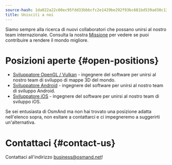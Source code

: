 ```yaml
---
source-hash: 1da022a22c60ec95fdd33bbbcfc2e1429be292f93bc681bd539ad30c139aacc4
title: Unisciti a noi
---
```

Siamo sempre alla ricerca di nuovi collaboratori che possano unirsi al nostro team internazionale. Consulta la nostra [Missione](./mission.md) per vedere se puoi contribuire a rendere il mondo migliore.

# Posizioni aperte {#open-positions}

- [Sviluppatore OpenGL / Vulkan](./opengl-vulkan-dev.md) - ingegnere del software per unirsi al nostro team di sviluppo di mappe 3D del mondo.
- [Sviluppatore Android](./android-dev.md) - ingegnere del software per unirsi al nostro team di sviluppo Android.
- [Sviluppatore iOS](./ios-dev.md) - ingegnere del software per unirsi al nostro team di sviluppo iOS.

Se sei entusiasta di OsmAnd ma non hai trovato una posizione adatta nell'elenco sopra, non esitare a contattarci e ci impegneremo a suggerirti un'alternativa.

# Contattaci {#contact-us}

Contattaci all'indirizzo business@osmand.net!